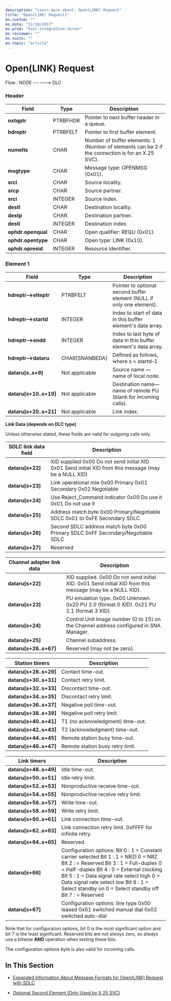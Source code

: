 ```yaml
---
description: "Learn more about: Open(LINK) Request"
title: "Open(LINK) Request1"
ms.custom: ""
ms.date: "11/30/2017"
ms.prod: "host-integration-server"
ms.reviewer: ""
ms.suite: ""
ms.topic: "article"
---
```

# Open(LINK) Request
Flow : NODE ------> DLC  
  
### Header  
  
|Field|Type|Description|  
|-----------|----------|-----------------|  
|**nxtqptr**|PTRBFHDR|Pointer to next buffer header in a queue.|  
|**hdreptr**|PTRBFELT|Pointer to first buffer element.|  
|**numelts**|CHAR|Number of buffer elements: 1 (Number of elements can be 2 if the connection is for an X.25 SVC).|  
|**msgtype**|CHAR|Message type: OPENMSG (0x01).|  
|**srcl**|CHAR|Source locality.|  
|**srcp**|CHAR|Source partner.|  
|**srci**|INTEGER|Source index.|  
|**destl**|CHAR|Destination locality.|  
|**destp**|CHAR|Destination partner.|  
|**desti**|INTEGER|Destination index.|  
|**ophdr.openqual**|CHAR|Open qualifier: REQU (0x01).|  
|**ophdr.opentype**|CHAR|Open type: LINK (0x10).|  
|**ophdr.opresid**|INTEGER|Resource identifier.|  
  
### Element 1  
  
|Field|Type|Description|  
|-----------|----------|-----------------|  
|**hdreptr–>elteptr**|PTRBFELT|Pointer to optional second buffer element (NULL if only one element).|  
|**hdreptr–>startd**|INTEGER|Index to start of data in this buffer element's data array.|  
|**hdreptr–>endd**|INTEGER|Index to last byte of data in this buffer element's data array.|  
|**hdreptr–>dataru**|CHAR[SNANBEDA]|Defined as follows, where  s = startd–1|  
|**dataru[s..s+9]**|Not applicable|Source name — name of local node.|  
|**dataru[s+10..s+19]**|Not applicable|Destination name—name of remote PU (blank for incoming calls).|  
|**dataru[s+20..s+21]**|Not applicable|Link index.|  
  
 **Link Data (depends on DLC type)**  
  
 Unless otherwise stated, these fields are valid for outgoing calls only.  
  
|SDLC link data field|Description|  
|--------------------------|-----------------|  
|**dataru[s+22]**|XID supplied 0x00 Do not send initial XID 0x01 Send initial XID from this message (may be a NULL XID)|  
|**dataru[s+23]**|Link operational role 0x00 Primary 0x01 Secondary 0x02 Negotiable|  
|**dataru[s+24]**|Use Reject_Command indicator 0x00 Do use it 0x01 Do not use it|  
|**dataru[s+25]**|Address match byte 0x00 Primary/Negotiable SDLC 0x01 to 0xFE Secondary SDLC|  
|**dataru[s+26]**|Second SDLC address match byte 0x00 Primary SDLC 0xFF Secondary/Negotiable SDLC|  
|**dataru[s+27]**|Reserved|  
  
|Channel adapter link data|Description|  
|-------------------------------|-----------------|  
|**dataru[s+22]**|XID supplied. 0x00 Do not send initial XID. 0x01 Send initial XID from this message (may be a NULL XID).|  
|**dataru[s+23]**|PU emulation type. 0x00 Unknown. 0x20 PU 2.0 (format 0 XID). 0x21 PU 2.1 (format 3 XID).|  
|**dataru[s+24]**|Control Unit Image number (0 to 15) on the Channel address configured in SNA Manager.|  
|**dataru[s+25]**|Channel subaddress.|  
|**dataru[s+26..s+67]**|Reserved (may not be zero).|  
  
|Station timers|Description|  
|--------------------|-----------------|  
|**dataru[s+28..s+29]**|Contact time-out.|  
|**dataru[s+30..s+31]**|Contact retry limit.|  
|**dataru[s+32..s+33]**|Discontact time-out.|  
|**dataru[s+34..s+35]**|Discontact retry limit.|  
|**dataru[s+36..s+37]**|Negative poll time-out.|  
|**dataru[s+38..s+39]**|Negative poll retry limit.|  
|**dataru[s+40..s+41]**|T1 (no acknowledgment) time-out.|  
|**dataru[s+42..s+43]**|T2 (acknowledgment) time-out.|  
|**dataru[s+44..s+45]**|Remote station busy time-out.|  
|**dataru[s+46..s+47]**|Remote station busy retry limit.|  
  
|Link timers|Description|  
|-----------------|-----------------|  
|**dataru[s+48..s+49]**|Idle time-out.|  
|**dataru[s+50..s+51]**|Idle retry limit.|  
|**dataru[s+52..s+53]**|Nonproductive receive time-out.|  
|**dataru[s+54..s+55]**|Nonproductive receive retry limit.|  
|**dataru[s+56..s+57]**|Write time-out.|  
|**dataru[s+58..s+59]**|Write retry limit.|  
|**dataru[s+60..s+61]**|Link connection time-out.|  
|**dataru[s+62..s+63]**|Link connection retry limit. 0xFFFF for infinite retry.|  
|**dataru[s+64..s+65]**|Reserved.|  
|**dataru[s+66]**|Configuration options: Bit 0 :    1 = Constant carrier selected Bit 1 :    1 = NRZI 0 = NRZ Bit 2 :    = Reserved Bit 3 :    1 = Full-duplex 0 = Half-duplex Bit 4 :    0 = External clocking Bit 5 :    1 = Data signal rate select high 0 = Data signal rate select low Bit 6 :    1 = Select standby on 0 = Select standby off Bit 7 :    = Reserved|  
|**dataru[s+67]**|Configuration options: line type 0x00 leased 0x01 switched manual dial 0x02 switched auto-dial|  
  
 Note that for configuration options, bit 0 is the most significant option and bit 7 is the least significant. Reserved bits are not always zero, so always use a bitwise **AND** operation when testing these bits.  
  
 The configuration options byte is also valid for incoming calls.  
  
## In This Section  
  
-   [Expanded Information About Message Formats for Open(LINK) Request with SDLC](../core/expanded-information-about-message-formats-for-open-link-request-with-sdlc1.md)  
  
-   [Optional Second Element (Only Used by X.25 SVC)](../core/optional-second-element-only-used-by-x-25-svc-2.md)
